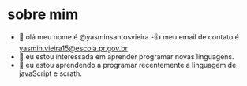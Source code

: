 # sobre mim
- 👋 olá meu nome é @yasminsantosvieira
-:+1: meu email de contato é yasmin.vieira15@escola.pr.gov.br
- 👀 eu estou interessada em aprender programar novas linguagens.
- 🌱 eu estou aprendendo a programar recentemente a linguagem de javaScript e scrath.
